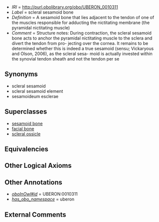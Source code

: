  * *IRI* = http://purl.obolibrary.org/obo/UBERON_0010311
 * *Label* = scleral sesamoid bone
 * *Definition* = A sesamoid bone that lies adjacent to the tendon of one of the muscles responsible for adducting the nictitating membrane (the pyramidal nictitating muscle) 
 * *Comment* = Structure notes: During contraction, the scleral sesamoid bone acts to anchor the pyramidal nictitating muscle to the sclera and divert the tendon from pro- jecting over the cornea. It remains to be determined whether this is indeed a true sesamoid (sensu; Vickaryous and Olson, 2006), as the scleral sesa- moid is actually invested within the synovial tendon sheath and not the tendon per se

## Synonyms

 * scleral sesamoid
 * scleral sesamoid element
 * sesamoideum esclerae

## Superclasses

 * [sesamoid bone](../../UBERON/79/UBERON_0001479.md)
 * [facial bone](../../UBERON/62/UBERON_0003462.md)
 * [scleral ossicle](../../UBERON/90/UBERON_0010290.md)

## Equivalencies


## Other Logical Axioms


## Other Annotations

 * *[oboInOwl#id](../../id/oboInOwl#id.md)* = UBERON:0010311
 * *[has_obo_namespace](../../ce/oboInOwl#hasOBONamespace.md)* = uberon

## External Comments

